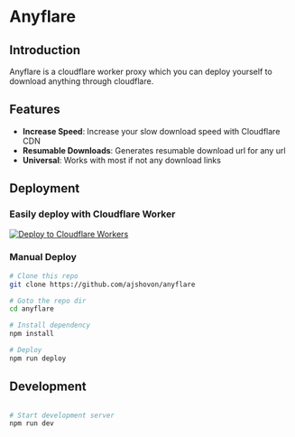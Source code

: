 # Anyflare

## Introduction

Anyflare is a cloudflare worker proxy which you can deploy yourself to download anything through cloudflare.

## Features

- **Increase Speed**: Increase your slow download speed with Cloudflare CDN
- **Resumable Downloads**: Generates resumable download url for any url
- **Universal**: Works with most if not any download links

## Deployment

### Easily deploy with Cloudflare Worker

[![Deploy to Cloudflare Workers](https://deploy.workers.cloudflare.com/button)](https://deploy.workers.cloudflare.com/?url=https://github.com/ajshovon/anyflare)

### Manual Deploy

```bash
# Clone this repo
git clone https://github.com/ajshovon/anyflare

# Goto the repo dir
cd anyflare

# Install dependency
npm install

# Deploy
npm run deploy

```

## Development

```bash

# Start development server
npm run dev

```
